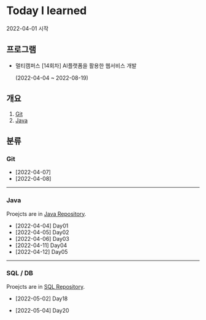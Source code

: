 # Today I learned

2022-04-01 시작



## 프로그램

- 멀티캠퍼스 [14회차] AI플랫폼을 활용한 웹서비스 개발 

  (2022-04-04 ~ 2022-08-19)



## 개요

1. [Git](#Git)
2. [Java](#Java)



## 분류

### Git

- [2022-04-07]
- [2022-04-08]

---

### Java

Proejcts are in [Java Repository](https://github.com/noranbear/Java.git).

- [2022-04-04] Day01
- [2022-04-05] Day02
- [2022-04-06] Day03
- [2022-04-11] Day04
- [2022-04-12] Day05

---

### SQL / DB

Proejcts are in [SQL Repository](https://github.com/noranbear/SQL.git).

- [2022-05-02] Day18

- [2022-05-04] Day20



